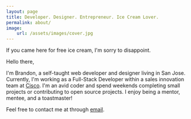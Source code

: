 ```yaml
---
layout: page
title: Developer. Designer. Entrepreneur. Ice Cream Lover.
permalink: about/
image:
    url: /assets/images/cover.jpg
---
```


<div class="message">
  If you came here for free ice cream, I'm sorry to disappoint.
</div>

Hello there,

I'm Brandon, a self-taught web developer and designer living in San Jose. Currently, I'm working as a Full-Stack Developer within a sales innovation team at [Cisco](https://cisco.com). I'm an avid coder and spend weekends completing small projects or contributing to open source projects. I enjoy being a mentor, mentee, and a toastmaster!

Feel free to contact me at through [email](mailto:brandonhim@live.com).